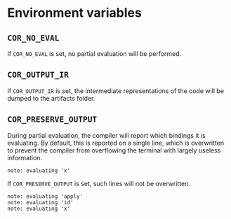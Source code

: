 # Environment variables

## `COR_NO_EVAL`

If `COR_NO_EVAL` is set, no partial evaluation will be performed.

## `COR_OUTPUT_IR`

If `COR_OUTPUT_IR` is set, the intermediate representations of the code will be
dumped to the artifacts folder.

## `COR_PRESERVE_OUTPUT`

During partial evaluation, the compiler will report which bindings it is
evaluating. By default, this is reported on a single line, which is overwritten
to prevent the compiler from overflowing the terminal with largely useless
information.

    note: evaluating 'x'

If `COR_PRESERVE_OUTPUT` is set, such lines will not be overwritten.

    note: evaluating 'apply'
    note: evaluating 'id'
    note: evaluating 'x'
